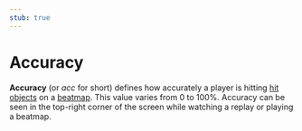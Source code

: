```yaml
---
stub: true
---
```


# Accuracy

<!-- TODO: needs to be combined with /wiki/Accuracy in some way -->

**Accuracy** (or *acc* for short) defines how accurately a player is hitting [hit objects](/wiki/Hit_object) on a [beatmap](/wiki/Beatmap). This value varies from 0 to 100%. Accuracy can be seen in the top-right corner of the screen while watching a replay or playing a beatmap.
